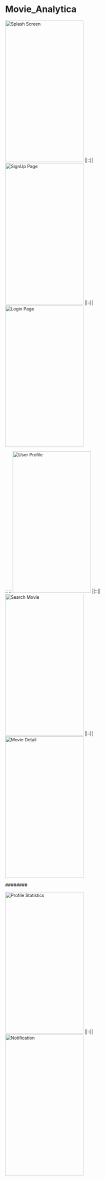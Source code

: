 # Movie_Analytica

<img src="https://user-images.githubusercontent.com/25931598/45235305-193e1c80-b2f6-11e8-9ed1-f5a77b4a835f.png" alt="Splash Screen" width="250" height="450">  ||::||  <img src="https://user-images.githubusercontent.com/25931598/45236101-86eb4800-b2f8-11e8-910b-a56ad31ed7bd.png" alt="SignUp Page" width="250" height="450" > ||::||<img src="https://user-images.githubusercontent.com/25931598/45236496-9c14a680-b2f9-11e8-9ae1-8cd0f1d414be.png" alt="Login Page" width="250" height="450" >

::
::
<img src="https://user-images.githubusercontent.com/25931598/45236585-db42f780-b2f9-11e8-8fab-e0d22ae03721.png" alt="User Profile" width="250" height="450">  ||::||  <img src="https://user-images.githubusercontent.com/25931598/45236609-f6156c00-b2f9-11e8-87a8-25ead9d3ea95.png" alt="Search Movie" width="250" height="450" > ||::||<img src="https://user-images.githubusercontent.com/25931598/45236649-1e9d6600-b2fa-11e8-9c0a-553b752c1fe0.png" alt="Movie Detail" width="250" height="450" >

########

<img src="https://user-images.githubusercontent.com/25931598/45237060-417c4a00-b2fb-11e8-9a51-6bf58babec54.png" alt="Profile Statistics" width="250" height="450">  ||::||  <img src="https://user-images.githubusercontent.com/25931598/45237089-5527b080-b2fb-11e8-926f-88624c90ceea.png" alt="Notification" width="250" height="450" >

